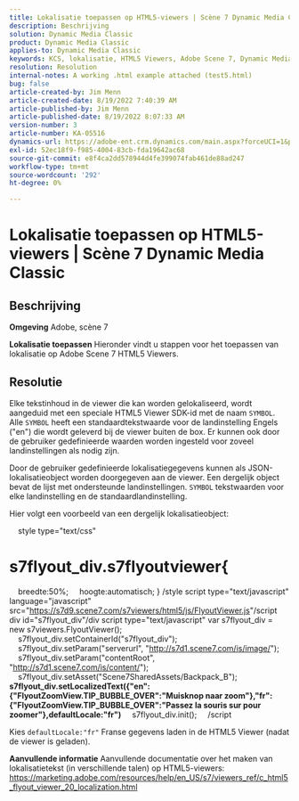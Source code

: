 ```yaml
---
title: Lokalisatie toepassen op HTML5-viewers | Scène 7 Dynamic Media Classic
description: Beschrijving
solution: Dynamic Media Classic
product: Dynamic Media Classic
applies-to: Dynamic Media Classic
keywords: KCS, lokalisatie, HTML5 Viewers, Adobe Scene 7, Dynamic Media Classic
resolution: Resolution
internal-notes: A working .html example attached (test5.html)
bug: false
article-created-by: Jim Menn
article-created-date: 8/19/2022 7:40:39 AM
article-published-by: Jim Menn
article-published-date: 8/19/2022 8:07:33 AM
version-number: 3
article-number: KA-05516
dynamics-url: https://adobe-ent.crm.dynamics.com/main.aspx?forceUCI=1&pagetype=entityrecord&etn=knowledgearticle&id=37f9dc35-921f-ed11-b83e-0022480866ad
exl-id: 52ec18f9-f985-4004-83cb-fda19642ac68
source-git-commit: e8f4ca2dd578944d4fe399074fab461de88ad247
workflow-type: tm+mt
source-wordcount: '292'
ht-degree: 0%

---
```


# Lokalisatie toepassen op HTML5-viewers | Scène 7 Dynamic Media Classic

## Beschrijving


<b>Omgeving</b>
Adobe, scène 7

<b>Lokalisatie toepassen</b>
Hieronder vindt u stappen voor het toepassen van lokalisatie op Adobe Scene 7 HTML5 Viewers.




## Resolutie


Elke tekstinhoud in de viewer die kan worden gelokaliseerd, wordt aangeduid met een speciale HTML5 Viewer SDK-id met de naam `SYMBOL`.
Alle `SYMBOL` heeft een standaardtekstwaarde voor de landinstelling Engels (&quot;en&quot;) die wordt geleverd bij de viewer buiten de box. Er kunnen ook door de gebruiker gedefinieerde waarden worden ingesteld voor zoveel landinstellingen als nodig zijn.

Door de gebruiker gedefinieerde lokalisatiegegevens kunnen als JSON-lokalisatieobject worden doorgegeven aan de viewer.
Een dergelijk object bevat de lijst met ondersteunde landinstellingen. `SYMBOL` tekstwaarden voor elke landinstelling en de standaardlandinstelling.

Hier volgt een voorbeeld van een dergelijk lokalisatieobject:

    style type=&quot;text/css&quot;
# s7flyout_div.s7flyoutviewer{
    breedte:50%;     hoogte:automatisch; } /style script type=&quot;text/javascript&quot; language=&quot;javascript&quot; src=&quot;<u style="text-decoration:underline">https://s7d9.scene7.com/s7viewers/html5/js/FlyoutViewer.js</u>&quot;/script div id=&quot;s7flyout_div&quot;/div script type=&quot;text/javascript&quot; var s7flyout_div = new s7viewers.FlyoutViewer();     s7flyout_div.setContainerId(&quot;s7flyout_div&quot;);     s7flyout_div.setParam(&quot;serverurl&quot;, &quot;<u style="text-decoration:underline">http://s7d1.scene7.com/is/image/</u>&quot;);     s7flyout_div.setParam(&quot;contentRoot&quot;, &quot;<u style="text-decoration:underline">http://s7d1.scene7.com/is/content/</u>&quot;);     s7flyout_div.setAsset(&quot;Scene7SharedAssets/Backpack_B&quot;);
    <b>s7flyout_div.setLocalizedText({&quot;en&quot;:{&quot;FlyoutZoomView.TIP_BUBBLE_OVER&quot;:&quot;Muisknop naar zoom&quot;},&quot;fr&quot;:{&quot;FlyoutZoomView.TIP_BUBBLE_OVER&quot;:&quot;Passez la souris sur pour zoomer&quot;},defaultLocale:&quot;fr&quot;)</b>
    s7flyout_div.init();     /script

Kies `defaultLocale:"fr"` Franse gegevens laden in de HTML5 Viewer (nadat de viewer is geladen).

<b>Aanvullende informatie</b>
Aanvullende documentatie over het maken van lokalisatietekst (in verschillende talen) op HTML5-viewers: https://marketing.adobe.com/resources/help/en_US/s7/viewers_ref/c_html5_flyout_viewer_20_localization.html
